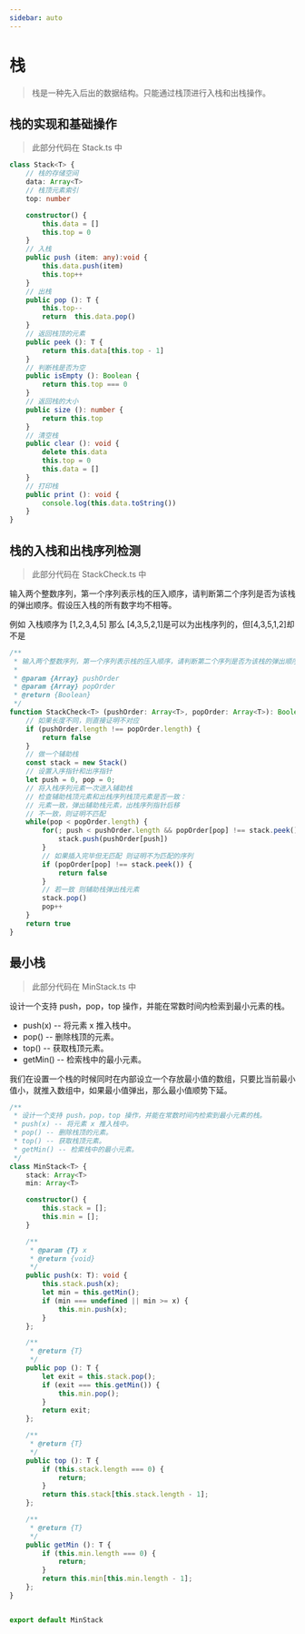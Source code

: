 ```yaml
---
sidebar: auto
---
```

# 栈

> 栈是一种先入后出的数据结构。只能通过栈顶进行入栈和出栈操作。

## 栈的实现和基础操作

> 此部分代码在 Stack.ts 中

```typescript
class Stack<T> {
    // 栈的存储空间
    data: Array<T>
    // 栈顶元素索引
    top: number

    constructor() {
        this.data = []
        this.top = 0
    }
    // 入栈
    public push (item: any):void {
        this.data.push(item)
        this.top++
    }
    // 出栈
    public pop (): T {
        this.top--
        return  this.data.pop()
    }
    // 返回栈顶的元素
    public peek (): T {
        return this.data[this.top - 1]
    }
    // 判断栈是否为空
    public isEmpty (): Boolean {
        return this.top === 0 
    }
    // 返回栈的大小
    public size (): number {
        return this.top
    }
    // 清空栈
    public clear (): void {
        delete this.data
        this.top = 0
        this.data = []
    }
    // 打印栈
    public print (): void {
        console.log(this.data.toString())
    }
}
```



## 栈的入栈和出栈序列检测

> 此部分代码在 StackCheck.ts 中

输入两个整数序列，第一个序列表示栈的压入顺序，请判断第二个序列是否为该栈的弹出顺序。假设压入栈的所有数字均不相等。

例如 入栈顺序为 [1,2,3,4,5] 那么 [4,3,5,2,1]是可以为出栈序列的，但[4,3,5,1,2]却不是

```typescript
/**
 * 输入两个整数序列，第一个序列表示栈的压入顺序，请判断第二个序列是否为该栈的弹出顺序。假设压入栈的所有数字均不相等。
 * 
 * @param {Array} pushOrder 
 * @param {Array} popOrder 
 * @return {Boolean}
 */
function StackCheck<T> (pushOrder: Array<T>, popOrder: Array<T>): Boolean {
    // 如果长度不同，则直接证明不对应
    if (pushOrder.length !== popOrder.length) {
        return false
    }
    // 做一个辅助栈
    const stack = new Stack()
    // 设置入序指针和出序指针
    let push = 0, pop = 0;
    // 将入栈序列元素一次进入辅助栈
    // 检查辅助栈顶元素和出栈序列栈顶元素是否一致：
    // 元素一致，弹出辅助栈元素，出栈序列指针后移
    // 不一致，则证明不匹配
    while(pop < popOrder.length) {
        for(; push < pushOrder.length && popOrder[pop] !== stack.peek(); push++) {
            stack.push(pushOrder[push])
        }
        // 如果插入完毕但无匹配 则证明不为匹配的序列
        if (popOrder[pop] !== stack.peek()) {
            return false
        }
        // 若一致 则辅助栈弹出栈元素 
        stack.pop()
        pop++
    }
    return true
}
```

## 最小栈

> 此部分代码在 MinStack.ts 中

设计一个支持 push，pop，top 操作，并能在常数时间内检索到最小元素的栈。

- push(x) -- 将元素 x 推入栈中。
- pop() -- 删除栈顶的元素。
- top() -- 获取栈顶元素。
- getMin() -- 检索栈中的最小元素。

我们在设置一个栈的时候同时在内部设立一个存放最小值的数组，只要比当前最小值小，就推入数组中，如果最小值弹出，那么最小值顺势下延。

```typescript
/**
 * 设计一个支持 push，pop，top 操作，并能在常数时间内检索到最小元素的栈。
 * push(x) -- 将元素 x 推入栈中。
 * pop() -- 删除栈顶的元素。
 * top() -- 获取栈顶元素。
 * getMin() -- 检索栈中的最小元素。
 */
class MinStack<T> {
    stack: Array<T>
    min: Array<T>

    constructor() {
        this.stack = [];
        this.min = [];
    }

    /** 
     * @param {T} x
     * @return {void}
     */
    public push(x: T): void {
        this.stack.push(x);
        let min = this.getMin();
        if (min === undefined || min >= x) {
            this.min.push(x);
        }
    };

    /**
     * @return {T}
     */
    public pop (): T {
        let exit = this.stack.pop();
        if (exit === this.getMin()) {
            this.min.pop();
        }
        return exit;
    };

    /**
     * @return {T}
     */
    public top (): T {
        if (this.stack.length === 0) {
            return;
        }
        return this.stack[this.stack.length - 1];
    };

    /**
     * @return {T}
     */
    public getMin (): T {
        if (this.min.length === 0) {
            return;
        }
        return this.min[this.min.length - 1];
    };
}


export default MinStack
```


